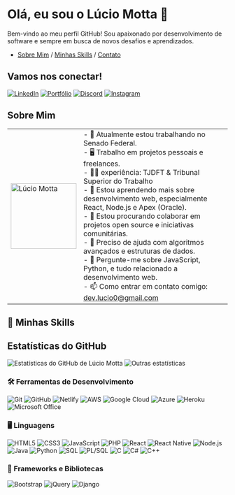 # Olá, eu sou o Lúcio Motta 👋
Bem-vindo ao meu perfil GitHub! Sou apaixonado por desenvolvimento de software e sempre em busca de novos desafios e aprendizados.

- [Sobre Mim](#sobre-mim) / [Minhas Skills](#minhas-skills) / [Contato](#vamos-nos-conectar!) 
## Vamos nos conectar!

[![LinkedIn](https://img.shields.io/badge/-LinkedIn-blue?style=flat-square&logo=linkedin&logoColor=white)](https://www.linkedin.com/in/lucio-motta-828613166/)
[![Portfólio](https://img.shields.io/badge/-Portfólio-gray?style=flat-square&logo=netlify&logoColor=white)](https://portifolio-lucio-motta.netlify.app/)
[![Discord](https://img.shields.io/badge/-Discord-7289DA?style=flat-square&logo=discord&logoColor=white)](https://discord.com/)
[![Instagram](https://img.shields.io/badge/-Instagram-E4405F?style=flat-square&logo=instagram&logoColor=white)](https://www.instagram.com/lucioo_motta/)

## Sobre Mim

<table>
  <tr>
    <td>
      <img src="URL_DA_SUA_IMAGEM" alt="Lúcio Motta" width="150">
    </td>
    <td>
      - 🔭 Atualmente estou trabalhando no Senado Federal.<br>
      - 🖥️ Trabalho em projetos pessoais e freelances.<br>
      - 🏴‍☠️ experiência: TJDFT & Tribunal Superior do Trabalho<br>
      - 🌱 Estou aprendendo mais sobre desenvolvimento web, especialmente React, Node.js e Apex (Oracle).<br>
      - 👯 Estou procurando colaborar em projetos open source e iniciativas comunitárias.<br>
      - 🤔 Preciso de ajuda com algoritmos avançados e estruturas de dados.<br>
      - 💬 Pergunte-me sobre JavaScript, Python, e tudo relacionado a desenvolvimento web.<br>
      - 📫 Como entrar em contato comigo: <a href="mailto:dev.lucio0@gmail.com">dev.lucio0@gmail.com</a>
    </td>
  </tr>
</table>

## 🚀 Minhas Skills

## Estatísticas do GitHub
![Estatísticas do GitHub de Lúcio Motta](https://github-readme-stats.vercel.app/api?username=luciomotta&show_icons=true&theme=dark&include_all_commits=true&show_rank=true)
![Outras estatísticas](https://github-readme-stats.vercel.app/api/top-langs/?username=luciomotta&layout=compact&theme=dark)

### 🛠️ Ferramentas de Desenvolvimento
![Git](https://img.shields.io/badge/-Git-black?style=flat-square&logo=git)
![GitHub](https://img.shields.io/badge/-GitHub-181717?style=flat-square&logo=github)
![Netlify](https://img.shields.io/badge/-Netlify-black?style=flat-square&logo=netlify)
![AWS](https://img.shields.io/badge/-AWS-black?style=flat-square&logo=amazon-aws)
![Google Cloud](https://img.shields.io/badge/-Google_Cloud-black?style=flat-square&logo=google-cloud)
![Azure](https://img.shields.io/badge/-Azure-black?style=flat-square&logo=microsoft-azure)
![Heroku](https://img.shields.io/badge/-Heroku-black?style=flat-square&logo=heroku)
![Microsoft Office](https://img.shields.io/badge/-Microsoft_Office-black?style=flat-square&logo=microsoft-office)

### 🖥️ Linguagens
![HTML5](https://img.shields.io/badge/-HTML5-black?style=flat-square&logo=html5)
![CSS3](https://img.shields.io/badge/-CSS3-black?style=flat-square&logo=css3)
![JavaScript](https://img.shields.io/badge/-JavaScript-black?style=flat-square&logo=javascript)
![PHP](https://img.shields.io/badge/-PHP-black?style=flat-square&logo=php)
![React](https://img.shields.io/badge/-React-black?style=flat-square&logo=react)
![React Native](https://img.shields.io/badge/-React_Native-black?style=flat-square&logo=react)
![Node.js](https://img.shields.io/badge/-Node.js-black?style=flat-square&logo=node.js)
![Java](https://img.shields.io/badge/-Java-black?style=flat-square&logo=java)
![Python](https://img.shields.io/badge/-Python-black?style=flat-square&logo=python)
![SQL](https://img.shields.io/badge/-SQL-black?style=flat-square&logo=postgresql)
![PL/SQL](https://img.shields.io/badge/-PL%2FSQL-black?style=flat-square&logo=oracle)
![C](https://img.shields.io/badge/-C-black?style=flat-square&logo=c)
![C#](https://img.shields.io/badge/-C%23-black?style=flat-square&logo=c-sharp)
![C++](https://img.shields.io/badge/-C++-black?style=flat-square&logo=c%2B%2B)

### 🧰 Frameworks e Bibliotecas
![Bootstrap](https://img.shields.io/badge/-Bootstrap-black?style=flat-square&logo=bootstrap)
![jQuery](https://img.shields.io/badge/-jQuery-black?style=flat-square&logo=jquery)
![Django](https://img.shields.io/badge/-Django-black?style=flat-square&logo=django)
